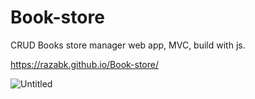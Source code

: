 # Book-store
CRUD Books store manager web app, MVC, build with js.

https://razabk.github.io/Book-store/

![Untitled](https://user-images.githubusercontent.com/85071405/127741269-39b54ed6-ce05-4e17-8534-4238b1d8dedb.png)
